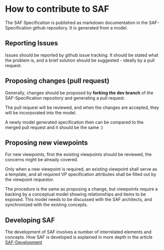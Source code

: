 # How to contribute to SAF

The SAF Specification is published as markdown documentation in the SAF-Specification github repository.
It is generated from a model.

## Reporting Issues

Issues should be reported by github issue tracking. It should be stated what the problem is, and a brief solution should be suggested - ideally by a pull request.

## Proposing changes (pull request)

Generally, changes should be proposed by **forking the dev branch** of the SAF-Specification repository and generating a pull request.

The pull request will be reviewed, and when the changes are accepted, they will be incorporated into the model.

A newly model generated specification then can be compared to the merged pull request and it should be the same :)

## Proposing new viewpoints

For new viewpoints, first the existing viewpoints should be reviewed, the concerns might be already covered.

Only when a new viewpoint is required, an existing viewpoint shall serve as a template, and all required VP specification attributes shall be filled out by the viewpoint requestor.

The procedure is the same as proposing a change, but viewpoints require a backing by a conceptual model showing relationships and items to be exposed. This model needs to be discussed with the SAF architects, and synchronized with the existing concepts.

## Developing SAF

The development of SAF involves a number of interrelated elements and concepts.
How SAF is developed is explained in more depth in the article [SAF-Development](developing-saf/development.md)
